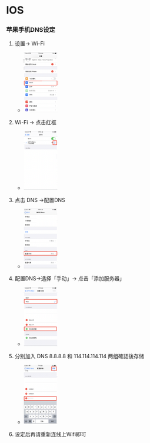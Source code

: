 # IOS

### 苹果手机DNS设定

1. 设置→ Wi-Fi
    
    - <img src="IOS/01.png" width="20%">
    
2. Wi-Fi → 点击红框
    
    - <img src="IOS/02.png" width="20%">
    
3. 点击 DNS →配置DNS
    
    - <img src="IOS/03.png" width="20%">
    
4. 配置DNS→选择「手动」→ 点击「添加服务器」
    
    - <img src="IOS/04.png" width="20%">
    
5. 分别加入 DNS 8.8.8.8 和 114.114.114.114 两组確認後存储
    
    - <img src="IOS/05.png" width="20%">
    
6. 设定后再请重新连线上Wifi即可
